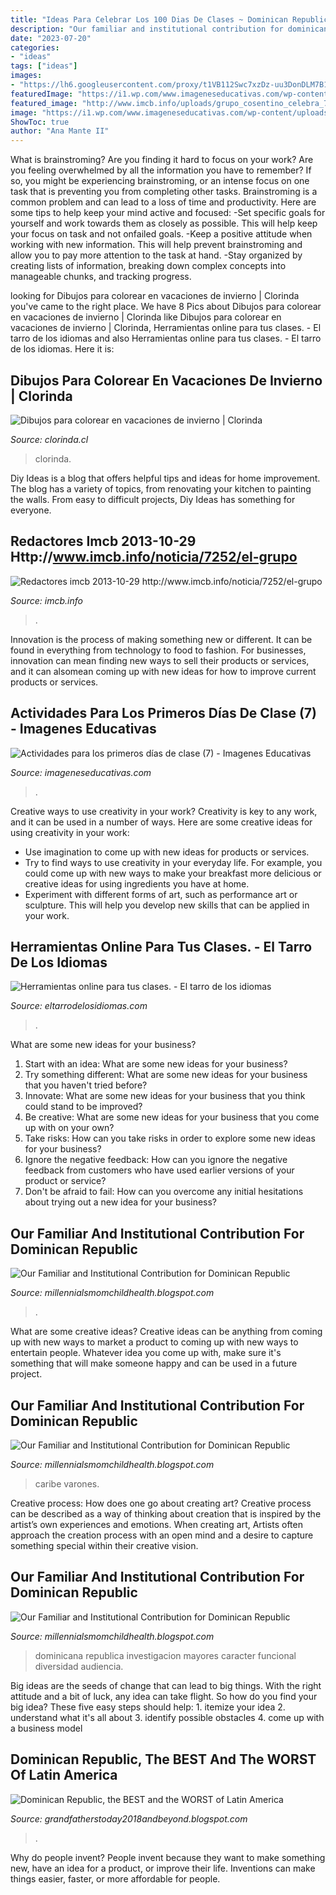 ```yaml
---
title: "Ideas Para Celebrar Los 100 Dias De Clases ~ Dominican Republic, The Best And The Worst Of Latin America"
description: "Our familiar and institutional contribution for dominican republic"
date: "2023-07-20"
categories:
- "ideas"
tags: ["ideas"]
images:
- "https://lh6.googleusercontent.com/proxy/t1VB112Swc7xzDz-uu3DonDLM7B1yfsMxZ8st4bIE70WZSlF36LxZvtyL-d_DAaUgIL22gcp4ZFW_o24iLbOe9FPwPs=w1200-h630-n-k-no-nu"
featuredImage: "https://i1.wp.com/www.imageneseducativas.com/wp-content/uploads/2015/08/Actividades-para-los-primeros-días-de-clase-7.jpg?fit=1040%2C720&amp;ssl=1"
featured_image: "http://www.imcb.info/uploads/grupo_cosentino_celebra_7259_28131534_s.jpg"
image: "https://i1.wp.com/www.imageneseducativas.com/wp-content/uploads/2015/08/Actividades-para-los-primeros-días-de-clase-7.jpg?fit=1040%2C720&amp;ssl=1"
ShowToc: true
author: "Ana Mante II"
---
```



What is brainstroming?
Are you finding it hard to focus on your work? Are you feeling overwhelmed by all the information you have to remember? If so, you might be experiencing brainstroming, or an intense focus on one task that is preventing you from completing other tasks. Brainstroming is a common problem and can lead to a loss of time and productivity. Here are some tips to help keep your mind active and focused: 
-Set specific goals for yourself and work towards them as closely as possible. This will help keep your focus on task and not onfailed goals. 
-Keep a positive attitude when working with new information. This will help prevent brainstroming and allow you to pay more attention to the task at hand. 
-Stay organized by creating lists of information, breaking down complex concepts into manageable chunks, and tracking progress.

	

		
looking for Dibujos para colorear en vacaciones de invierno | Clorinda you've came to the right place. We have 8 Pics about Dibujos para colorear en vacaciones de invierno | Clorinda like Dibujos para colorear en vacaciones de invierno | Clorinda, Herramientas online para tus clases. - El tarro de los idiomas and also Herramientas online para tus clases. - El tarro de los idiomas. Here it is:
		
    
## Dibujos Para Colorear En Vacaciones De Invierno | Clorinda

<img loading=lazy src="https://www.clorinda.cl/images/2016/07/HiRes5.jpg" onerror="this.onerror=null;this.src='https://tse1.mm.bing.net/th?id=OIP.YaNC_KEMwQ8SbGNNhiEKYgHaHa&amp;pid=15.1';" alt="Dibujos para colorear en vacaciones de invierno | Clorinda">

_Source: clorinda.cl_

>clorinda. 

	

Diy Ideas is a blog that offers helpful tips and ideas for home improvement. The blog has a variety of topics, from renovating your kitchen to painting the walls. From easy to difficult projects, Diy Ideas has something for everyone.

    
## Redactores Imcb 2013-10-29 Http://www.imcb.info/noticia/7252/el-grupo

<img loading=lazy src="http://www.imcb.info/uploads/grupo_cosentino_celebra_7259_28131534_s.jpg" onerror="this.onerror=null;this.src='https://tse3.mm.bing.net/th?id=OIP.xGxMFbjl7_2E7aRTgDq3vAHaDd&amp;pid=15.1';" alt="Redactores imcb 2013-10-29 http://www.imcb.info/noticia/7252/el-grupo">

_Source: imcb.info_

>. 

	

Innovation is the process of making something new or different. It can be found in everything from technology to food to fashion. For businesses, innovation can mean finding new ways to sell their products or services, and it can alsomean coming up with new ideas for how to improve current products or services.

    
## Actividades Para Los Primeros Días De Clase (7) - Imagenes Educativas

<img loading=lazy src="https://i1.wp.com/www.imageneseducativas.com/wp-content/uploads/2015/08/Actividades-para-los-primeros-días-de-clase-7.jpg?fit=1040%2C720&amp;ssl=1" onerror="this.onerror=null;this.src='https://tse1.mm.bing.net/th?id=OIP.fkxUdqEHEZzkWkxOyvc0rwHaFI&amp;pid=15.1';" alt="Actividades para los primeros días de clase (7) - Imagenes Educativas">

_Source: imageneseducativas.com_

>. 

	

Creative ways to use creativity in your work?
Creativity is key to any work, and it can be used in a number of ways. Here are some creative ideas for using creativity in your work: 
- Use imagination to come up with new ideas for products or services.
- Try to find ways to use creativity in your everyday life. For example, you could come up with new ways to make your breakfast more delicious or creative ideas for using ingredients you have at home. 
- Experiment with different forms of art, such as performance art or sculpture. This will help you develop new skills that can be applied in your work.

    
## Herramientas Online Para Tus Clases. - El Tarro De Los Idiomas

<img loading=lazy src="https://1.bp.blogspot.com/-_VzZkSeT2H0/WGlZr9uqQ_I/AAAAAAAAD-M/2UnUl7QxCeoRX5p4RJRaTx1NzhkWfXg2QCLcB/s1600/portada%2B22.jpg" onerror="this.onerror=null;this.src='https://tse2.mm.bing.net/th?id=OIP.ocm91hPPEpN4PE5QSZgbkAHaDD&amp;pid=15.1';" alt="Herramientas online para tus clases. - El tarro de los idiomas">

_Source: eltarrodelosidiomas.com_

>. 

	

What are some new ideas for your business?
1. Start with an idea: What are some new ideas for your business? 
2. Try something different: What are some new ideas for your business that you haven't tried before? 
3. Innovate: What are some new ideas for your business that you think could stand to be improved? 
4. Be creative: What are some new ideas for your business that you come up with on your own? 
5. Take risks: How can you take risks in order to explore some new ideas for your business? 
6. Ignore the negative feedback: How can you ignore the negative feedback from customers who have used earlier versions of your product or service? 
7. Don't be afraid to fail: How can you overcome any initial hesitations about trying out a new idea for your business?

    
## Our Familiar And Institutional Contribution For Dominican Republic

<img loading=lazy src="https://lh6.googleusercontent.com/proxy/An91w-lvKPOANuRbnDz7gGWBphVXLTlaztdYLR1sk8doQ-qWbK9mURWTWdwbATXwDqOZ0eUjcAwEIJuVIdrE_E5n13U=w1200-h630-n-k-no-nu" onerror="this.onerror=null;this.src='https://tse3.mm.bing.net/th?id=OIP.0u3TQYrS_r1M5bfNeToK3wHaFj&amp;pid=15.1';" alt="Our Familiar and Institutional Contribution for Dominican Republic">

_Source: millennialsmomchildhealth.blogspot.com_

>. 

	

What are some creative ideas?
Creative ideas can be anything from coming up with new ways to market a product to coming up with new ways to entertain people. Whatever idea you come up with, make sure it's something that will make someone happy and can be used in a future project.

    
## Our Familiar And Institutional Contribution For Dominican Republic

<img loading=lazy src="https://lh5.googleusercontent.com/proxy/fUhFAHkHftpm0xQLpLUsQBXWdVxR172d6ryZRssEa1SOu8zpuTfj2YoffPAcsOc4iowPuRvRC90XQ7P56Ymui2SmsgQ=w1200-h630-n-k-no-nu" onerror="this.onerror=null;this.src='https://tse4.mm.bing.net/th?id=OIP.D0tmXBS0cKQB4yHLe5LmaAHaFj&amp;pid=15.1';" alt="Our Familiar and Institutional Contribution for Dominican Republic">

_Source: millennialsmomchildhealth.blogspot.com_

>caribe varones. 

	

Creative process: How does one go about creating art?
Creative process can be described as a way of thinking about creation that is inspired by the artist’s own experiences and emotions. When creating art, Artists often approach the creation process with an open mind and a desire to capture something special within their creative vision.

    
## Our Familiar And Institutional Contribution For Dominican Republic

<img loading=lazy src="https://lh6.googleusercontent.com/proxy/t1VB112Swc7xzDz-uu3DonDLM7B1yfsMxZ8st4bIE70WZSlF36LxZvtyL-d_DAaUgIL22gcp4ZFW_o24iLbOe9FPwPs=w1200-h630-n-k-no-nu" onerror="this.onerror=null;this.src='https://tse2.mm.bing.net/th?id=OIP.2wjBk8SBQGIS8Mx2owY5ZwHaFj&amp;pid=15.1';" alt="Our Familiar and Institutional Contribution for Dominican Republic">

_Source: millennialsmomchildhealth.blogspot.com_

>dominicana republica investigacion mayores caracter funcional diversidad audiencia. 

	

Big ideas are the seeds of change that can lead to big things. With the right attitude and a bit of luck, any idea can take flight. So how do you find your big idea? These five easy steps should help: 1. itemize your idea 2. understand what it's all about 3. identify possible obstacles 4. come up with a business model 
    
## Dominican Republic, The BEST And The WORST Of Latin America

<img loading=lazy src="https://lh5.googleusercontent.com/proxy/gHzrQkejXTfOkT-mXJxvMu27Z1_Yg5v2-pExqBLJvx_x9tuBEfnhzG6Y-M1wuFAIZ4JruPvZlnEdRmEu7-9rTerJfI4=w1200-h630-n-k-no-nu" onerror="this.onerror=null;this.src='https://tse3.mm.bing.net/th?id=OIP.Q2zeJDmf8MusbF1KwCvXtgHaFj&amp;pid=15.1';" alt="Dominican Republic, the BEST and the WORST of Latin America">

_Source: grandfatherstoday2018andbeyond.blogspot.com_

>. 

	

Why do people invent?
People invent because they want to make something new, have an idea for a product, or improve their life. Inventions can make things easier, faster, or more affordable for people.

